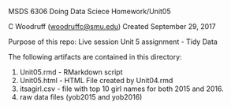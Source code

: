 MSDS 6306 Doing Data Sciece
Homework/Unit05

C Woodruff (woodruffc@smu.edu)
Created September 29, 2017

Purpose of this repo: 
Live session Unit 5 assignment - Tidy Data

The following artifacts are contained in this directory:
1. Unit05.rmd - RMarkdown script
2. Unit05.html - HTML File created by Unit04.rmd
3. itsagirl.csv - file with top 10 girl names for both 2015 and 2016.
4. raw data files (yob2015 and yob2016)



